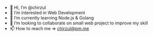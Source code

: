 - 👋 Hi, I’m @chirzul
- 👀 I’m interested in Web Development
- 🌱 I’m currently learning Node.js & Golang
- 💞️ I’m looking to collaborate on small web project to improve my skill
- 📫 How to reach me => chirzul@pm.me

<!---
chirzul/chirzul is a ✨ special ✨ repository because its `README.md` (this file) appears on your GitHub profile.
You can click the Preview link to take a look at your changes.
--->
